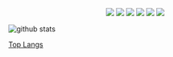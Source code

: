 <p align="center">
   <a href="https://discord.com/users/560321664915603457" target"blank_"><img src="https://img.shields.io/badge/discord%20-111111.svg?&style=for-the-badge&logo=discord&logoColor=white"></a>
   <a href="https://open.spotify.com/user/" target"blank_"><img src="https://img.shields.io/badge/Spotify%20-111111.svg?&style=for-the-badge&logo=spotify&logoColor=white"></a>
   <a href="https://www.youtube.com/channel/Razvyy69" target"blank_"><img src="https://img.shields.io/badge/youtube%20-111111.svg?&style=for-the-badge&logo=youtube&logoColor=white"></a>
   <a href="https://www.instagram.com/baby._.razvyy/?hl=ro" target"blank_"><img src="https://img.shields.io/badge/INSTAGRAM%20-111111.svg?&style=for-the-badge&logo=instagram&logoColor=white"></a>
   <a href="https://github.com/ItzRazvyy" target"blank_"><img src="https://img.shields.io/badge/GitHub%20-111111.svg?&style=for-the-badge&logo=github&logoColor=white"></a>
   <a href="https://twitter.com/ItzRazvyy" target"blank_"><img src="https://img.shields.io/badge/Twitter%20-111111.svg?&style=for-the-badge&logo=twitter&logoColor=white"></a>
</p>
<div align="center">
   <a href="https://discord.com/users/560321664915603457" target="_blank">
   </a>
</div>
<img align="center" src="https://github-readme-stats.vercel.app/api?username=ItzRazvyy&show_icons=true&theme=radical&line_height=17" alt="github stats"/>

[Top Langs](https://github-readme-stats.vercel.app/api/top-langs/?username=ItzRazvyy&hide=css,scss&theme=onedark)
